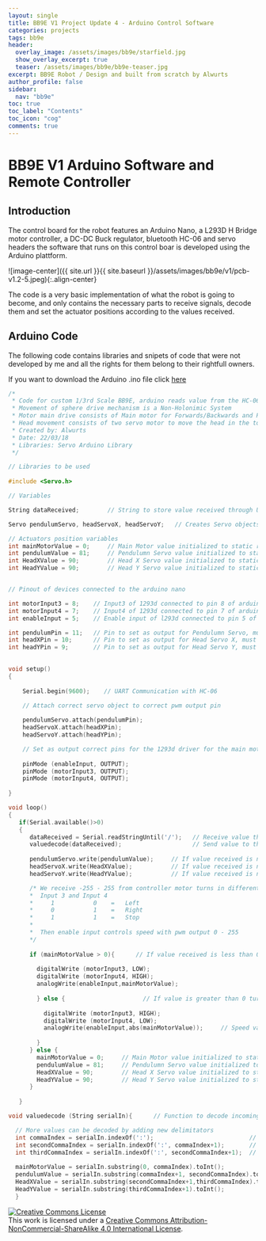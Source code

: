 ```yaml
---
layout: single
title: BB9E V1 Project Update 4 - Arduino Control Software
categories: projects
tags: bb9e
header:
  overlay_image: /assets/images/bb9e/starfield.jpg
  show_overlay_excerpt: true
  teaser: /assets/images/bb9e/bb9e-teaser.jpg
excerpt: BB9E Robot / Design and built from scratch by Alwurts
author_profile: false
sidebar:
  nav: "bb9e"
toc: true
toc_label: "Contents"
toc_icon: "cog"
comments: true
---
```

BB9E V1 Arduino Software and Remote Controller
===========

Introduction
----------

The control board for the robot features an Arduino Nano, a L293D H Bridge motor controller, a DC-DC Buck regulator, bluetooth HC-06 and servo headers the software that runs on this control boar is developed using the Arduino plattform.

![image-center]({{ site.url }}{{ site.baseurl }}/assets/images/bb9e/v1/pcb-v1.2-5.jpeg){:.align-center}

The code is a very basic implementation of what the robot is going to become, and only contains the necessary parts to receive signals, decode them and set the actuator positions according to the values received. 

Arduino Code
----------

The following code contains libraries and snipets of code that were not developed by me and all the rights for them belong to their rightfull owners.

If you want to download the Arduino .ino file click [here](https://goo.gl/NDkKzh)

```c++
/*
 * Code for custom 1/3rd Scale BB9E, arduino reads value from the HC-06 Bluetooth via UART 
 * Movement of sphere drive mechanism is a Non-Holonimic System
 * Motor main drive consists of Main motor for Forwards/Backwards and Pendulumn Servo for Left/Right
 * Head movement consists of two servo motor to move the head in the top half of the sphere
 * Created by: Alwurts 
 * Date: 22/03/18
 * Libraries: Servo Arduino Library
 */

// Libraries to be used
 
#include <Servo.h>

// Variables 

String dataReceived;        // String to store value received through UART from HC-06     

Servo pendulumServo, headServoX, headServoY;   // Creates Servo objects to wich we write values.

// Actuators position variables
int mainMotorValue = 0;     // Main Motor value initialized to static robot position
int pendulumValue = 81;     // Pendulumn Servo value initialized to static robot position
int HeadXValue = 90;        // Head X Servo value initialized to static robot position
int HeadYValue = 90;        // Head Y Servo value initialized to static robot position


// Pinout of devices connected to the arduino nano

int motorInput3 = 8;    // Input3 of 1293d connected to pin 8 of arduino as output 
int motorInput4 = 7;    // Input4 of 1293d connected to pin 7 of arduino as output
int enableInput = 5;    // Enable input of l293d connected to pin 5 of arduino as output, must be pwm capable

int pendulumPin = 11;   // Pin to set as output for Pendulumn Servo, must be pwm capable
int headXPin = 10;      // Pin to set as output for Head Servo X, must be pwm capable
int headYPin = 9;       // Pin to set as output for Head Servo Y, must be pwm capable

      
void setup()
{
  
    Serial.begin(9600);    // UART Communication with HC-06

    // Attach correct servo object to correct pwm output pin
    
    pendulumServo.attach(pendulumPin);
    headServoX.attach(headXPin);
    headServoY.attach(headYPin);

    // Set as output correct pins for the 1293d driver for the main motor
    
    pinMode (enableInput, OUTPUT); 
    pinMode (motorInput3, OUTPUT);
    pinMode (motorInput4, OUTPUT);
    
} 

void loop()
{
   if(Serial.available()>0)      
   {
      dataReceived = Serial.readStringUntil('/');   // Receive value through serial port until it finds "/" and assigns to string
      valuedecode(dataReceived);                    // Send value to the decoder function
      
      pendulumServo.write(pendulumValue);     // If value received is not 0 -180 you need to convert it
      headServoX.write(HeadXValue);           // If value received is not 0 -180 you need to convert it
      headServoY.write(HeadYValue);           // If value received is not 0 -180 you need to convert it

      /* We receive -255 - 255 from controller motor turns in different direction depending on
      *  Input 3 and Input 4
      *     1           0    =   Left
      *     0           1    =   Right
      *     1           1    =   Stop
      *     
      *  Then enable input controls speed with pwm output 0 - 255 
      */
      
      if (mainMotorValue > 0){      // If value received is less than 0 turn left
        
        digitalWrite (motorInput3, LOW);           
        digitalWrite (motorInput4, HIGH);
        analogWrite(enableInput,mainMotorValue);
        
        } else {                      // If value is greater than 0 turn right 
          
          digitalWrite (motorInput3, HIGH);
          digitalWrite (motorInput4, LOW);
          analogWrite(enableInput,abs(mainMotorValue));     // Speed value to be set must be converted to 0-255 with abs() function
          
        }
      } else {
        mainMotorValue = 0;     // Main Motor value initialized to static robot position
        pendulumValue = 81;     // Pendulumn Servo value initialized to static robot position
        HeadXValue = 90;        // Head X Servo value initialized to static robot position
        HeadYValue = 90;        // Head Y Servo value initialized to static robot position
      }
      
   }

void valuedecode (String serialIn){      // Function to decode incoming value in format  (Main Motor):(Pendulum):(Head X):(Head Y)/

  // More values can be decoded by adding new delimitators
  int commaIndex = serialIn.indexOf(':');                           // First delimitator ":"
  int secondCommaIndex = serialIn.indexOf(':', commaIndex+1);       // Second delimitator ":"
  int thirdCommaIndex = serialIn.indexOf(':', secondCommaIndex+1);  // Third delimitator ":
  
  mainMotorValue = serialIn.substring(0, commaIndex).toInt(); 
  pendulumValue = serialIn.substring(commaIndex+1, secondCommaIndex).toInt();
  HeadXValue = serialIn.substring(secondCommaIndex+1,thirdCommaIndex).toInt();
  HeadYValue = serialIn.substring(thirdCommaIndex+1).toInt();
  }

```


<a rel="license" href="http://creativecommons.org/licenses/by-nc-sa/4.0/"><img alt="Creative Commons License" style="border-width:0" src="https://i.creativecommons.org/l/by-nc-sa/4.0/88x31.png" /></a><br />This work is licensed under a <a rel="license" href="http://creativecommons.org/licenses/by-nc-sa/4.0/">Creative Commons Attribution-NonCommercial-ShareAlike 4.0 International License</a>.